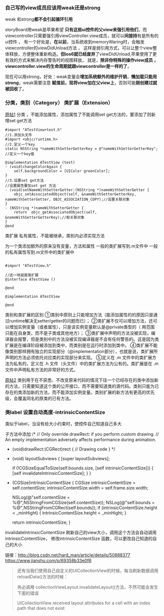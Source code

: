 ### 自己写的view成员应该用weak还是strong

weak 和strong**都不会引起循环引用**

storyBoard用weak是苹果希望 **只有这些ui控件的父view来强引用他们**，而viewcontroller只需要强引用viewController.view成员，就可以**间接持**有是所有的ui控件 ， 有一个好处是，**在以前**，当系统收到memoryWaring时，会触发viewcontroller的viewDidUnload方法 ， 这样是弱引用方式，可以让整个view整体释放，方便整体重新构造。**但ios6就已经废弃**了viewDidUnload,苹果使用了更有效的方式来解决内存警告时的视图释放， 就是，**除非你特殊的操作view成员 ， viewcontroller.view的生命周期就跟viewcontroller是一样的了**。

现在可以用strong，好处：weak变量会**增加系统额外的维护开销**，**懒加载只能用strong**，weak需要注意  **赋值前，现将view加在父view上**，否则可能**刚创建过就被回收**了。



### 分类，类别（Category） 类扩展（Extension）

[原帖1](http://blog.csdn.net/u012946824/article/details/51799664)
分类 ，不能添加属性，添加属性了不能调用set get方法的，要添加了则新增set get方法
```
#import "ATestView+test.h"
//1.添加头文件
#import <objc/runtime.h>
//2.定义一个key
static NSString *nameWithSetterGetterKey = @"nameWithSetterGetterKey";   //定义一个key值

@implementation ATestView (test)
- (void)changeColorAgain {
    self.backgroundColor = [UIColor greenColor];
}
//3.设置set get方法
//设置属性要加set get 方法
- (void)setNameWithSetterGetter:(NSString *)nameWithSetterGetter {
    objc_setAssociatedObject(self, &nameWithSetterGetterKey, nameWithSetterGetter, OBJC_ASSOCIATION_COPY);//设置关联对象
}
- (NSString *)nameWithSetterGetter {
    return  objc_getAssociatedObject(self, &nameWithSetterGetterKey);//取关联对象
}
@end
```
类扩展
私有属性，不能被继承，类别内必须实现方法

为一个类添加额外的原来没有变量，方法和属性 
一般的类扩展写到.m文件中 
一般的私有属性写到.m文件中的类扩展中
```

#import "ATestView.h"

//这一块就是类扩展
@interface ATestView ()

@end

@implementation ATestView

@end
```

类别和类扩展的区别
①类别中原则上只能增加方法（能添加属性的的原因只是通过runtime解决无setter/getter的问题而已）； 
②类扩展不仅可以增加方法，还可以增加实例变量（或者属性），只是该实例变量默认是@private类型的（ 
用范围只能在自身类，而不是子类或其他地方）； 
③类扩展中声明的方法没被实现，编译器会报警，但是类别中的方法没被实现编译器是不会有任何警告的。这是因为类扩展是在编译阶段被添加到类中，而类别是在运行时添加到类中。 
④类扩展不能像类别那样拥有独立的实现部分（@implementation部分），也就是说，类扩展所声明的方法必须依托对应类的实现部分来实现。 
⑤定义在 .m 文件中的类扩展方法为私有的，定义在 .h 文件（头文件）中的类扩展方法为公有的。类扩展是在 .m 文件中声明私有方法的非常好的方式。

[原帖2](https://www.2cto.com/kf/201701/591328.html)
类别用于在不获悉、不改变原来代码的情况下往一个已经存在的类中添加新的方法，只需要知道这个类的公开接口，而不需要知道类的源代码。类别只能为已存在的类添加新的方法，而不能添加实例变量。类别扩展的新方法有更高的优先级，会覆盖同名的原类的已有方法。



### 类label 设置自动高度-intrinsicContentSize

类似于label，当没有给大小约束时，使控件自己知道自己多大

子方法中添加
/*
// Only override drawRect: if you perform custom drawing.
// An empty implementation adversely affects performance during animation.
- (void)drawRect:(CGRect)rect {
    // Drawing code
}
*/
- (void) layoutSubviews
{
    [super layoutSubviews];
  
    if (!CGSizeEqualToSize(self.bounds.size, [self intrinsicContentSize]))
    {
        [self invalidateIntrinsicContentSize];
    }
}

- (CGSize)intrinsicContentSize
{
    CGSize intrinsicContentSize = self.contentSize;
    intrinsicContentSize.width = self.frame.size.width;
  
    NSLog(@"self.contentSize = %@",NSStringFromCGSize(self.contentSize));
    NSLog(@"self.bounds = %@",NSStringFromCGRect(self.bounds));
    if (intrinsicContentSize.height < _minHight) {
        intrinsicContentSize.height = _minHight;
    }
  
    return intrinsicContentSize;
}


invalidateIntrinsicContentSize 刷新自己的view大小，调用这个方法会自动调用 intrinsicContentSize，  修改intrinsicContentSize 函数，可以更改自己知道的自己的大小

链接：http://blog.csdn.net/hard_man/article/details/50888377
https://www.jianshu.com/p/69358b33e0f6


>还有当我们使用自己自定义的UICollectionView的时候，每当刷新数据调用reloadData()方法的时候：
>
>务必调用 collectionViewLayout.invalidateLayout()方法，不然可能会发生下面的错误
>
>UICollectionView received layout attributes for a cell with an index path that does not exist
